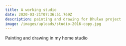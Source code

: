 ```yaml
---
title: A working studio
date: 2020-03-21T07:36:51.769Z
description: painting and drawing for Dhulwa project
image: /images/uploads/studio-2016-copy.jpg
---
```

Painting and drawing in my home studio